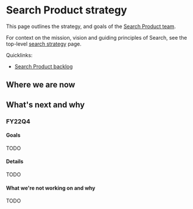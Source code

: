 # Search Product strategy

This page outlines the strategy, and goals of the [Search Product team](../../../../engineering/code-graph/search/product.md).

For context on the mission, vision and guiding principles of Search, see the top-level [search strategy](./index.md) page.

Quicklinks:
- [Search Product backlog](https://github.com/sourcegraph/sourcegraph/issues?q=is%3Aopen+is%3Aissue+label%3Ateam%2Fsearch-product/)

## Where we are now

## What's next and why

### FY22Q4

#### Goals

TODO

#### Details

TODO

#### What we're not working on and why

TODO
